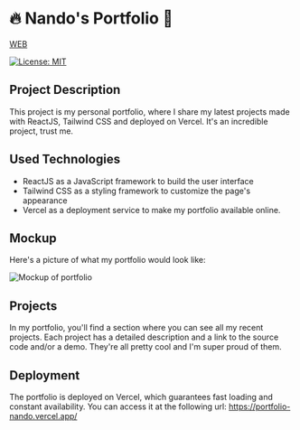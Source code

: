 # 🔥 Nando's Portfolio 🚀

[WEB](https://portfolio-nando.vercel.app/)


[![License: MIT](https://img.shields.io/badge/License-MIT-blue.svg)](https://opensource.org/licenses/MIT)

## Project Description
This project is my personal portfolio, where I share my latest projects made with ReactJS, Tailwind CSS and deployed on Vercel. It's an incredible project, trust me.

## Used Technologies
- ReactJS as a JavaScript framework to build the user interface
- Tailwind CSS as a styling framework to customize the page's appearance
- Vercel as a deployment service to make my portfolio available online.

## Mockup
Here's a picture of what my portfolio would look like:

![Mockup of portfolio](portfolio-readme.png)

## Projects
In my portfolio, you'll find a section where you can see all my recent projects. Each project has a detailed description and a link to the source code and/or a demo. They're all pretty cool and I'm super proud of them.

## Deployment
The portfolio is deployed on Vercel, which guarantees fast loading and constant availability. You can access it at the following url: https://portfolio-nando.vercel.app/
